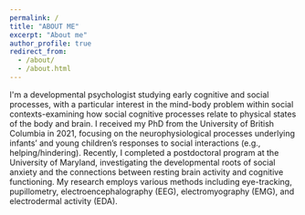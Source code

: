 ```yaml
---
permalink: /
title: "ABOUT ME"
excerpt: "About me"
author_profile: true
redirect_from: 
  - /about/
  - /about.html
---
```


I'm a developmental psychologist studying early cognitive and social processes, with a particular interest in the mind-body problem within social contexts-examining how social cognitive processes relate to physical states of the body and brain. I received my PhD from the University of British Columbia in 2021, focusing on the neurophysiological processes underlying infants’ and young children’s responses to social interactions (e.g., helping/hindering). Recently, I completed a postdoctoral program at the University of Maryland, investigating the developmental roots of social anxiety and the connections between resting brain activity and cognitive functioning. My research employs various methods including eye-tracking, pupillometry, electroencephalography (EEG), electromyography (EMG), and electrodermal activity (EDA).
